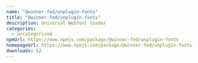 ```yaml
---
name: "@winner-fed/unplugin-fonts"
title: "@winner-fed/unplugin-fonts"
description: Universal Webfont loader
categories:
  - uncategorized
npmUrl: https://www.npmjs.com/package/@winner-fed/unplugin-fonts
homepageUrl: https://www.npmjs.com/package/@winner-fed/unplugin-fonts
downloads: 52
---
```

